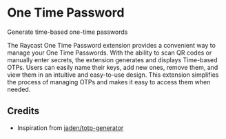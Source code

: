 # One Time Password

Generate time-based one-time passwords

The Raycast One Time Password extension provides a convenient way to manage your One Time Passwords. With the ability to scan QR codes or manually enter secrets, the extension generates and displays Time-based OTPs. Users can easily name their keys, add new ones, remove them, and view them in an intuitive and easy-to-use design. This extension simplifies the process of managing OTPs and makes it easy to access them when needed.

## Credits

- Inspiration from [jaden/totp-generator](https://github.com/jaden/totp-generator)
